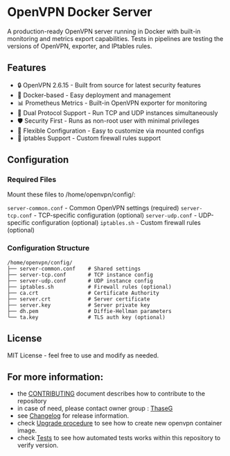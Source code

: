 # OpenVPN Docker Server

A production-ready OpenVPN server running in Docker with built-in monitoring and metrics export capabilities. Tests in pipelines are testing the versions of OpenVPN, exporter, and IPtables rules.

## Features

- 🔒 OpenVPN 2.6.15 - Built from source for latest security features
- 🐳 Docker-based - Easy deployment and management
- 📊 Prometheus Metrics - Built-in OpenVPN exporter for monitoring
- 🔄 Dual Protocol Support - Run TCP and UDP instances simultaneously
- 🛡️ Security First - Runs as non-root user with minimal privileges
- 📝 Flexible Configuration - Easy to customize via mounted configs
- 🔧 iptables Support - Custom firewall rules support

## Configuration
### Required Files

Mount these files to /home/openvpn/config/:

`server-common.conf` - Common OpenVPN settings (required)
`server-tcp.conf` - TCP-specific configuration (optional)
`server-udp.conf` - UDP-specific configuration (optional)
`iptables.sh` - Custom firewall rules (optional)

### Configuration Structure

```
/home/openvpn/config/
├── server-common.conf    # Shared settings
├── server-tcp.conf       # TCP instance config
├── server-udp.conf       # UDP instance config
├── iptables.sh           # Firewall rules (optional)
├── ca.crt                # Certificate Authority
├── server.crt            # Server certificate
├── server.key            # Server private key
├── dh.pem                # Diffie-Hellman parameters
└── ta.key                # TLS auth key (optional)
```

## License
MIT License - feel free to use and modify as needed.

## For more information:

 - the [CONTRIBUTING](./CONTRIBUTING.md) document describes how to contribute to the repository
 - in case of need, please contact owner group : [ThaseG](mailto:andrej@hyben.net)
 - see [Changelog](./CHANGELOG.md) for release information.
 - check [Upgrade procedure](./UPGRADE.md) to see how to create new openvpn container image.
- check [Tests](./Tests.md) to see how automated tests works within this repository to verify version.
